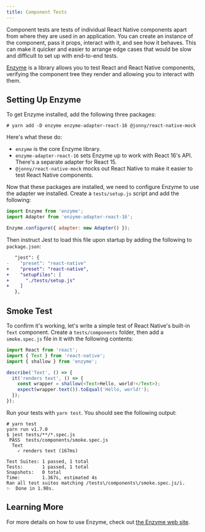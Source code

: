 ```yaml
---
title: Component Tests
---
```


Component tests are tests of individual React Native components apart from where they are used in an application. You can create an instance of the component, pass it props, interact with it, and see how it behaves. This can make it quicker and easier to arrange edge cases that would be slow and difficult to set up with end-to-end tests.

[Enzyme][enzyme] is a library allows you to test React and React Native components, verifying the component tree they render and allowing you to interact with them.

## Setting Up Enzyme

To get Enzyme installed, add the following three packages:

```
# yarn add -D enzyme enzyme-adapter-react-16 @jonny/react-native-mock
```

Here's what these do:

- `enzyme` is the core Enzyme library.
- `enzyme-adapter-react-16` sets Enzyme up to work with React 16's API. There's a separate adapter for React 15.
- `@jonny/react-native-mock` mocks out React Native to make it easier to test React Native components.

Now that these packages are installed, we need to configure Enzyme to use the adapter we installed. Create a `tests/setup.js` script and add the following:

```javascript
import Enzyme from 'enzyme';
import Adapter from 'enzyme-adapter-react-16';

Enzyme.configure({ adapter: new Adapter() });
```

Then instruct Jest to load this file upon startup by adding the following to `package.json`:

```diff
   "jest": {
-    "preset": "react-native"
+    "preset": "react-native",
+    "setupFiles": [
+      "./tests/setup.js"
+    ]
   },
```

## Smoke Test

To confirm it's working, let's write a simple test of React Native's built-in `Text` component. Create a `tests/components` folder, then add a `smoke.spec.js` file in it with the following contents:

```javascript
import React from 'react';
import { Text } from 'react-native';
import { shallow } from 'enzyme';

describe('Text', () => {
  it('renders text', () => {
    const wrapper = shallow(<Text>Hello, world!</Text>);
    expect(wrapper.text()).toEqual('Hello, world!');
  });
});
```

Run your tests with `yarn test`. You should see the following output:

```
# yarn test
yarn run v1.7.0
$ jest tests/**/*.spec.js
 PASS  tests/components/smoke.spec.js
  Text
    ✓ renders text (167ms)

Test Suites: 1 passed, 1 total
Tests:       1 passed, 1 total
Snapshots:   0 total
Time:        1.367s, estimated 4s
Ran all test suites matching /tests\/components\/smoke.spec.js/i.
✨  Done in 1.98s.
```

## Learning More

For more details on how to use Enzyme, check out [the Enzyme web site][enzyme].

[enzyme]: http://airbnb.io/enzyme/
